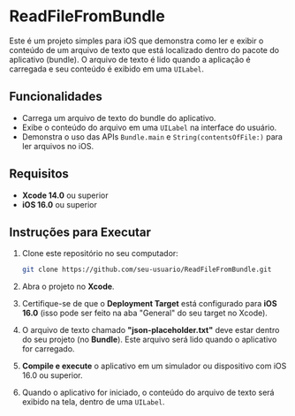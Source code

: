 # ReadFileFromBundle

Este é um projeto simples para iOS que demonstra como ler e exibir o conteúdo de um arquivo de texto que está localizado dentro do pacote do aplicativo (bundle). O arquivo de texto é lido quando a aplicação é carregada e seu conteúdo é exibido em uma `UILabel`.

## Funcionalidades

- Carrega um arquivo de texto do bundle do aplicativo.
- Exibe o conteúdo do arquivo em uma `UILabel` na interface do usuário.
- Demonstra o uso das APIs `Bundle.main` e `String(contentsOfFile:)` para ler arquivos no iOS.

## Requisitos

- **Xcode 14.0** ou superior
- **iOS 16.0** ou superior

## Instruções para Executar

1. Clone este repositório no seu computador:

    ```bash
    git clone https://github.com/seu-usuario/ReadFileFromBundle.git
    ```

2. Abra o projeto no **Xcode**.

3. Certifique-se de que o **Deployment Target** está configurado para **iOS 16.0** (isso pode ser feito na aba "General" do seu target no Xcode).

4. O arquivo de texto chamado **"json-placeholder.txt"** deve estar dentro do seu projeto (no **Bundle**). Este arquivo será lido quando o aplicativo for carregado.

5. **Compile e execute** o aplicativo em um simulador ou dispositivo com iOS 16.0 ou superior.

6. Quando o aplicativo for iniciado, o conteúdo do arquivo de texto será exibido na tela, dentro de uma `UILabel`.
